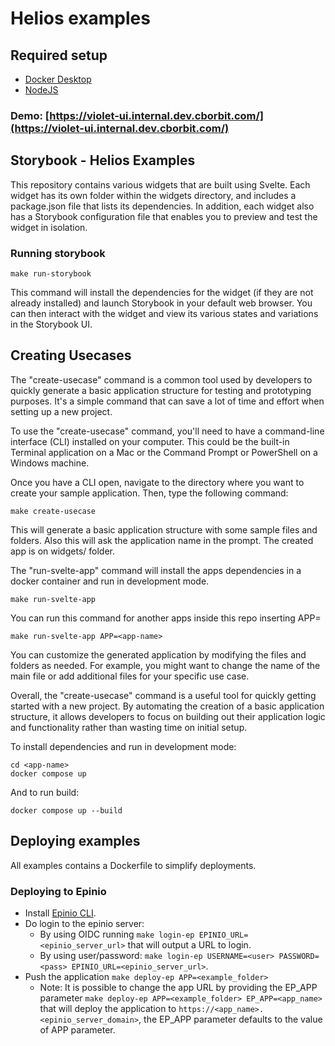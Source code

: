 # Helios examples

## Required setup

- [Docker Desktop](https://www.docker.com/get-started/)
- [NodeJS](https://nodejs.org)


### Demo: [https://violet-ui.internal.dev.cborbit.com/](https://violet-ui.internal.dev.cborbit.com/)

## Storybook - Helios Examples

This repository contains various widgets that are built using Svelte. Each widget has its own folder within the widgets directory, and includes a package.json file that lists its dependencies. In addition, each widget also has a Storybook configuration file that enables you to preview and test the widget in isolation.

### Running storybook
```
make run-storybook
```

This command will install the dependencies for the widget (if they are not already installed) and launch Storybook in your default web browser. You can then interact with the widget and view its various states and variations in the Storybook UI.

## Creating Usecases

The "create-usecase" command is a common tool used by developers to quickly generate a basic application structure for testing and prototyping purposes. It's a simple command that can save a lot of time and effort when setting up a new project.

To use the "create-usecase" command, you'll need to have a command-line interface (CLI) installed on your computer. This could be the built-in Terminal application on a Mac or the Command Prompt or PowerShell on a Windows machine.

Once you have a CLI open, navigate to the directory where you want to create your sample application. Then, type the following command:

```
make create-usecase
```

This will generate a basic application structure with some sample files and folders. Also this will ask the application name in the prompt. The created app is on widgets/ folder.

The "run-svelte-app" command will install the apps dependencies in a docker container and run in development mode.

```
make run-svelte-app
```

You can run this command for another apps inside this repo inserting APP=<app-name>

```
make run-svelte-app APP=<app-name>
```

You can customize the generated application by modifying the files and folders as needed. For example, you might want to change the name of the main file or add additional files for your specific use case.

Overall, the "create-usecase" command is a useful tool for quickly getting started with a new project. By automating the creation of a basic application structure, it allows developers to focus on building out their application logic and functionality rather than wasting time on initial setup.

To install dependencies and run in development mode:

```
cd <app-name>
docker compose up
```

And to run build:

```
docker compose up --build
```

## Deploying examples

All examples contains a Dockerfile to simplify deployments.

### Deploying to Epinio

- Install [Epinio CLI](https://docs.epinio.io/installation/install_epinio_cli).
- Do login to the epinio server:
  - By using OIDC running `make login-ep EPINIO_URL=<epinio_server_url>` that will output a URL to login.
  - By using user/password: `make login-ep USERNAME=<user> PASSWORD=<pass> EPINIO_URL=<epinio_server_url>`.
- Push the application `make deploy-ep APP=<example_folder>`
  - Note: It is possible to change the app URL by providing the EP_APP parameter `make deploy-ep APP=<example_folder> EP_APP=<app_name>` that will deploy the application to `https://<app_name>.<epinio_server_domain>`, the EP_APP parameter defaults to the value of APP parameter.
